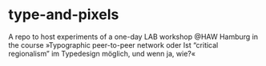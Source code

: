# type-and-pixels
A repo to host experiments of a one-day LAB workshop @HAW Hamburg in the course »Typographic peer-to-peer network oder Ist “critical regionalism” im Typedesign möglich, und wenn ja, wie?«
